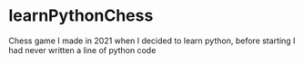 # learnPythonChess
Chess game I made in 2021 when I decided to learn python, before starting I had never written a line of python code
